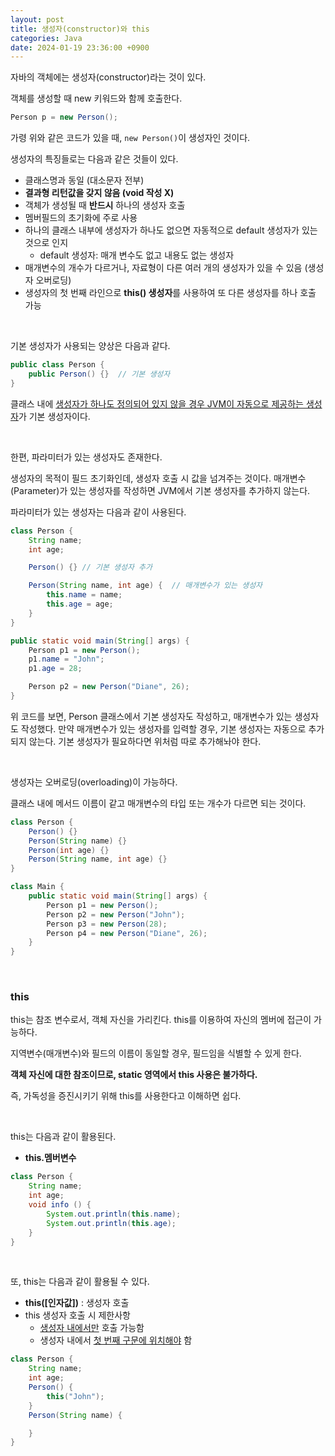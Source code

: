 ```yaml
---
layout: post
title: 생성자(constructor)와 this
categories: Java
date: 2024-01-19 23:36:00 +0900
---
```

자바의 객체에는 생성자(constructor)라는 것이 있다.

객체를 생성할 때 new 키워드와 함께 호출한다.

```java
Person p = new Person();
```

가령 위와 같은 코드가 있을 때, ```new Person()```이 생성자인 것이다.

생성자의 특징들로는 다음과 같은 것들이 있다.

- 클래스명과 동일 (대소문자 전부)
- <b>결과형 리턴값을 갖지 않음 (void 작성 X)</b>
- 객체가 생성될 때 <b>반드시</b> 하나의 생성자 호출
- 멤버필드의 초기화에 주로 사용
- 하나의 클래스 내부에 생성자가 하나도 없으면 자동적으로 default 생성자가 있는 것으로 인지
    - default 생성자: 매개 변수도 없고 내용도 없는 생성자
- 매개변수의 개수가 다르거나, 자료형이 다른 여러 개의 생성자가 있을 수 있음 (생성자 오버로딩)
- 생성자의 첫 번째 라인으로 <b>this() 생성자</b>를 사용하여 또 다른 생성자를 하나 호출 가능

<br>

기본 생성자가 사용되는 양상은 다음과 같다.

```java
public class Person {
    public Person() {}  // 기본 생성자
}
```

클래스 내에 <u>생성자가 하나도 정의되어 있지 않을 경우 JVM이 자동으로 제공하는 생성자</u>가 기본 생성자이다.

<br>

한편, 파라미터가 있는 생성자도 존재한다.

생성자의 목적이 필드 초기화인데, 생성자 호출 시 값을 넘겨주는 것이다. 매개변수(Parameter)가 있는 생성자를 작성하면 JVM에서 기본 생성자를 추가하지 않는다.

파라미터가 있는 생성자는 다음과 같이 사용된다.

```java
class Person {
    String name;
    int age;

    Person() {} // 기본 생성자 추가

    Person(String name, int age) {  // 매개변수가 있는 생성자
        this.name = name;
        this.age = age;
    }
}
```

```java
public static void main(String[] args) {
    Person p1 = new Person();
    p1.name = "John";
    p1.age = 28;

    Person p2 = new Person("Diane", 26);
}
```

위 코드를 보면, Person 클래스에서 기본 생성자도 작성하고, 매개변수가 있는 생성자도 작성했다. 만약 매개변수가 있는 생성자를 입력할 경우, 기본 생성자는 자동으로 추가되지 않는다. 기본 생성자가 필요하다면 위처럼 따로 추가해놔야 한다.

<br>

생성자는 오버로딩(overloading)이 가능하다.

클래스 내에 메서드 이름이 같고 매개변수의 타입 또는 개수가 다르면 되는 것이다.

```java
class Person {
    Person() {}
    Person(String name) {}
    Person(int age) {}
    Person(String name, int age) {}
}
```

```java
class Main {
    public static void main(String[] args) {
        Person p1 = new Person();
        Person p2 = new Person("John");
        Person p3 = new Person(28);
        Person p4 = new Person("Diane", 26);
    }
}
```

<br>

### this

this는 참조 변수로서, 객체 자신을 가리킨다. this를 이용하여 자신의 멤버에 접근이 가능하다.

지역변수(매개변수)와 필드의 이름이 동일할 경우, 필드임을 식별할 수 있게 한다.

<b>객체 자신에 대한 참조이므로, static 영역에서 this 사용은 불가하다.</b>

즉, 가독성을 증진시키기 위해 this를 사용한다고 이해하면 쉽다.

<br>

this는 다음과 같이 활용된다.

* <b>this.멤버변수</b>

```java
class Person {
    String name;
    int age;
    void info () {
        System.out.println(this.name);
        System.out.println(this.age);
    }
}
```

<br>

또, this는 다음과 같이 활용될 수 있다.

* <b>this([인자값])</b> : 생성자 호출
* this 생성자 호출 시 제한사항
    - <u>생성자 내에서만</u> 호출 가능함
    - 생성자 내에서 <u>첫 번째 구문에 위치해야</u> 함

```java
class Person {
    String name;
    int age;
    Person() {
        this("John");
    }
    Person(String name) {

    }
}
```